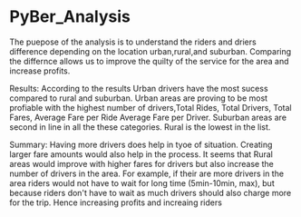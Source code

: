 # PyBer_Analysis
The puepose of the analysis is to understand the riders and driers difference depending on the location urban,rural,and suburban. Comparing the differnce allows us to improve the quilty of the service for the area and increase profits.

Results: 
According to the results Urban drivers have the most sucess compared to rural and suburban. Urban areas are proving to be most profiable with the highest number of drivers,Total Rides, Total Drivers, Total Fares, Average Fare per Ride    Average Fare per Driver. Suburban areas are second in line in all the these categories. Rural is the lowest in the list.

Summary:
Having more drivers does help in tyoe of situation. Creating larger fare amounts would also help in the process. It seems that Rural areas would improve with higher fares for drivers but also increase the number of drivers in the area. For example, if their are more drivers in the area riders would not have to wait for long time (5min-10min, max), but because riders don't have to wait as much drivers should also charge more for the trip. Hence increasing profits and increaing riders
